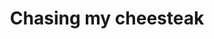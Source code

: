---
pid: LS192
title: Chasing my cheesteak
location_transcription: "?"
zipcode: '19131'
outside_phl: 
neighborhood: Wynnefield
age: '16'
age_range: 13-19
instagram: 
image_file_name: LS_192.jpg
proposal_transcription: An eagle stealing a mans cheese steak
topic: Food,Philadelphia
topic_summary: 0, 0
type: Other No Form
keywords_other: Philadelphia, Culture, Cheesesteaks
credit: Percia
image_labels: 
twitter: Perciacat
facebook: 
permalink: "/monuments/ls192/"
layout: item-page
---